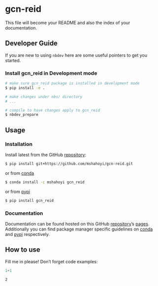 # gcn-reid


<!-- WARNING: THIS FILE WAS AUTOGENERATED! DO NOT EDIT! -->

This file will become your README and also the index of your
documentation.

## Developer Guide

If you are new to using `nbdev` here are some useful pointers to get you
started.

### Install gcn_reid in Development mode

``` sh
# make sure gcn_reid package is installed in development mode
$ pip install -e .

# make changes under nbs/ directory
# ...

# compile to have changes apply to gcn_reid
$ nbdev_prepare
```

## Usage

### Installation

Install latest from the GitHub
[repository](https://github.com/mshahoyi/gcn-reid):

``` sh
$ pip install git+https://github.com/mshahoyi/gcn-reid.git
```

or from [conda](https://anaconda.org/mshahoyi/gcn-reid)

``` sh
$ conda install -c mshahoyi gcn_reid
```

or from [pypi](https://pypi.org/project/gcn-reid/)

``` sh
$ pip install gcn_reid
```

### Documentation

Documentation can be found hosted on this GitHub
[repository](https://github.com/mshahoyi/gcn-reid)’s
[pages](https://mshahoyi.github.io/gcn-reid/). Additionally you can find
package manager specific guidelines on
[conda](https://anaconda.org/mshahoyi/gcn-reid) and
[pypi](https://pypi.org/project/gcn-reid/) respectively.

## How to use

Fill me in please! Don’t forget code examples:

``` python
1+1
```

    2
